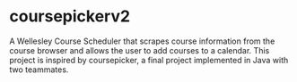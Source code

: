 # coursepickerv2

A Wellesley Course Scheduler that scrapes course information from the course browser and allows the user to add courses to a calendar. This project is inspired by coursepicker, a final project implemented in Java with two teammates.
